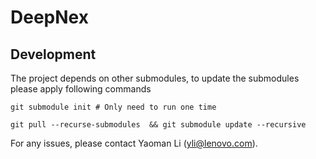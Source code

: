# DeepNex

## Development

The project depends on other submodules, to update the submodules please apply following commands

    git submodule init # Only need to run one time

    git pull --recurse-submodules  && git submodule update --recursive


For any issues, please contact Yaoman Li (yli@lenovo.com).